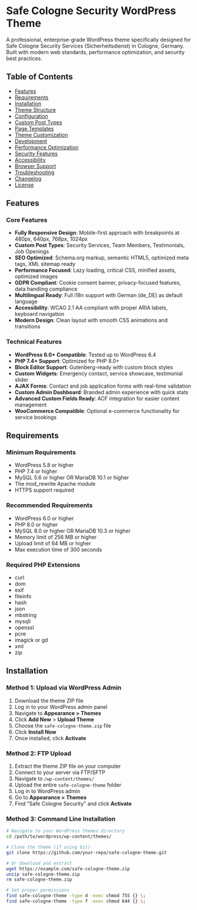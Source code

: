 # Safe Cologne Security WordPress Theme

A professional, enterprise-grade WordPress theme specifically designed for Safe Cologne Security Services (Sicherheitsdienst) in Cologne, Germany. Built with modern web standards, performance optimization, and security best practices.

## Table of Contents

- [Features](#features)
- [Requirements](#requirements)
- [Installation](#installation)
- [Theme Structure](#theme-structure)
- [Configuration](#configuration)
- [Custom Post Types](#custom-post-types)
- [Page Templates](#page-templates)
- [Theme Customization](#theme-customization)
- [Development](#development)
- [Performance Optimization](#performance-optimization)
- [Security Features](#security-features)
- [Accessibility](#accessibility)
- [Browser Support](#browser-support)
- [Troubleshooting](#troubleshooting)
- [Changelog](#changelog)
- [License](#license)

## Features

### Core Features
- **Fully Responsive Design**: Mobile-first approach with breakpoints at 480px, 640px, 768px, 1024px
- **Custom Post Types**: Security Services, Team Members, Testimonials, Job Openings
- **SEO Optimized**: Schema.org markup, semantic HTML5, optimized meta tags, XML sitemap ready
- **Performance Focused**: Lazy loading, critical CSS, minified assets, optimized images
- **GDPR Compliant**: Cookie consent banner, privacy-focused features, data handling compliance
- **Multilingual Ready**: Full i18n support with German (de_DE) as default language
- **Accessibility**: WCAG 2.1 AA compliant with proper ARIA labels, keyboard navigation
- **Modern Design**: Clean layout with smooth CSS animations and transitions

### Technical Features
- **WordPress 6.0+ Compatible**: Tested up to WordPress 6.4
- **PHP 7.4+ Support**: Optimized for PHP 8.0+
- **Block Editor Support**: Gutenberg-ready with custom block styles
- **Custom Widgets**: Emergency contact, service showcase, testimonial slider
- **AJAX Forms**: Contact and job application forms with real-time validation
- **Custom Admin Dashboard**: Branded admin experience with quick stats
- **Advanced Custom Fields Ready**: ACF integration for easier content management
- **WooCommerce Compatible**: Optional e-commerce functionality for service bookings

## Requirements

### Minimum Requirements
- WordPress 5.8 or higher
- PHP 7.4 or higher
- MySQL 5.6 or higher OR MariaDB 10.1 or higher
- The mod_rewrite Apache module
- HTTPS support required

### Recommended Requirements
- WordPress 6.0 or higher
- PHP 8.0 or higher
- MySQL 8.0 or higher OR MariaDB 10.3 or higher
- Memory limit of 256 MB or higher
- Upload limit of 64 MB or higher
- Max execution time of 300 seconds

### Required PHP Extensions
- curl
- dom
- exif
- fileinfo
- hash
- json
- mbstring
- mysqli
- openssl
- pcre
- imagick or gd
- xml
- zip

## Installation

### Method 1: Upload via WordPress Admin

1. Download the theme ZIP file
2. Log in to your WordPress admin panel
3. Navigate to **Appearance > Themes**
4. Click **Add New** > **Upload Theme**
5. Choose the `safe-cologne-theme.zip` file
6. Click **Install Now**
7. Once installed, click **Activate**

### Method 2: FTP Upload

1. Extract the theme ZIP file on your computer
2. Connect to your server via FTP/SFTP
3. Navigate to `/wp-content/themes/`
4. Upload the entire `safe-cologne-theme` folder
5. Log in to WordPress admin
6. Go to **Appearance > Themes**
7. Find "Safe Cologne Security" and click **Activate**

### Method 3: Command Line Installation

```bash
# Navigate to your WordPress themes directory
cd /path/to/wordpress/wp-content/themes/

# Clone the theme (if using Git)
git clone https://github.com/your-repo/safe-cologne-theme.git

# Or download and extract
wget https://example.com/safe-cologne-theme.zip
unzip safe-cologne-theme.zip
rm safe-cologne-theme.zip

# Set proper permissions
find safe-cologne-theme -type d -exec chmod 755 {} \;
find safe-cologne-theme -type f -exec chmod 644 {} \;
